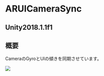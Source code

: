 # ARUICameraSync

## Unity2018.1.1f1

## 概要
CameraのGyroとUIの傾きを同期させています。

![](https://github.com/MizoTake/ARUICameraSync/blob/master/sample.gif)